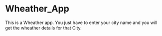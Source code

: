 # Wheather_App
This is a Wheather app. You just have to enter your city name and you will get the wheather details for that City.
